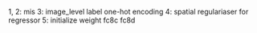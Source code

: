 1, 2: mis
3: image_level label one-hot encoding
4: spatial regulariaser for regressor 
5: initialize weight fc8c fc8d
